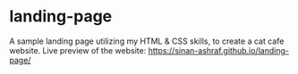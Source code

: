 # landing-page
A sample landing page utilizing my HTML & CSS skills, to create a cat cafe website.
Live preview of the website: https://sinan-ashraf.github.io/landing-page/
